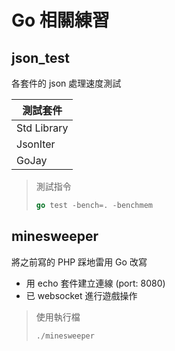 Go 相關練習
=======================

## json_test
各套件的 json 處理速度測試

| 測試套件         |
|-----------------|
| Std Library     |
| JsonIter        |
| GoJay           |

> 測試指令
> ```go
> go test -bench=. -benchmem
> ```

## minesweeper
將之前寫的 PHP 踩地雷用 Go 改寫
- 用 echo 套件建立連線 (port: 8080)
- 已 websocket 進行遊戲操作

> 使用執行檔
> ```go
> ./minesweeper
> ```